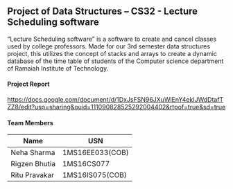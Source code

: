 
## Project of Data Structures – CS32 - Lecture Scheduling software

“Lecture Scheduling software” is a software to create and cancel classes used by college professors. Made for our 3rd semester data structures project, this utilizes the concept of stacks and arrays to create a dynamic database of the time table of students of the Computer science department of Ramaiah Institute of Technology.

#### Project Report 

https://docs.google.com/document/d/1DxJsFSN96JXuWlEnY4ekIJWdDtafTZZ8/edit?usp=sharing&ouid=111090828525292004402&rtpof=true&sd=true

#### Team Members

| Name  | USN |
| ------------- | ------------- |
| Neha Sharma  | 1MS16EE033(COB) |
| Rigzen Bhutia  | 1MS16CS077  |
| Ritu Pravakar |  1MS16IS075(COB)  |
